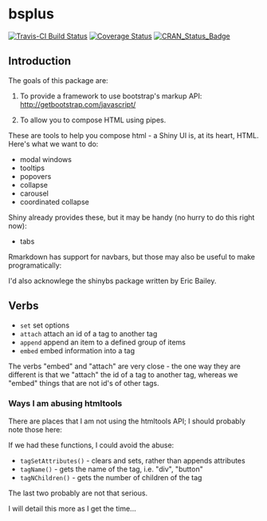 # bsplus
[![Travis-CI Build Status](https://travis-ci.org/ijlyttle/bsplus.svg?branch=master)](https://travis-ci.org/ijlyttle/bsplus)
[![Coverage Status](https://img.shields.io/codecov/c/github/ijlyttle/bsplus/master.svg)](https://codecov.io/github/ijlyttle/bsplus?branch=master)
[![CRAN_Status_Badge](http://www.r-pkg.org/badges/version/bsplus)](https://cran.r-project.org/package=plus)

## Introduction

The goals of this package are:

1. To provide a framework to use bootstrap's markup API: http://getbootstrap.com/javascript/

2. To allow you to compose HTML using pipes.


These are tools to help you compose html - a Shiny UI is, at its heart, HTML.  Here's what we want to do:

- modal windows
- tooltips
- popovers
- collapse
- carousel
- coordinated collapse

Shiny already provides these, but it may be handy (no hurry to do this right now):

- tabs

Rmarkdown has support for navbars, but those may also be useful to make programatically:

I'd also acknowlege the shinybs package written by Eric Bailey.

## Verbs

* `set` set options
* `attach` attach an id of a tag to another tag
* `append` append an item to a defined group of items
* `embed` embed information into a tag

The verbs "embed" and "attach" are very close - the one way they are different is that we "attach" the id of a tag to another tag, whereas we "embed" things that are not id's of other tags.

### Ways I am abusing htmltools

There are places that I am not using the htmltools API; I should probably note those here:

If we had these functions, I could avoid the abuse:

- `tagSetAttributes()` - clears and sets, rather than appends attributes
- `tagName()` - gets the name of the tag, i.e. "div", "button"
- `tagNChildren()` - gets the number of children of the tag 

The last two probably are not that serious.

I will detail this more as I get the time...
